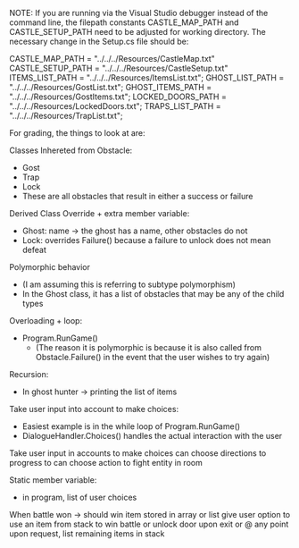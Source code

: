 NOTE: If you are running via the Visual Studio debugger instead of the command line, 
the filepath constants CASTLE_MAP_PATH and CASTLE_SETUP_PATH need to be adjusted 
for working directory. The necessary change in the Setup.cs file should be:

CASTLE_MAP_PATH = "../../../Resources/CastleMap.txt"
CASTLE_SETUP_PATH = "../../../Resources/CastleSetup.txt"
ITEMS_LIST_PATH = "../../../Resources/ItemsList.txt";
GHOST_LIST_PATH = "../../../Resources/GostList.txt";
GHOST_ITEMS_PATH = "../../../Resources/GostItems.txt";
LOCKED_DOORS_PATH = "../../../Resources/LockedDoors.txt";
TRAPS_LIST_PATH = "../../../Resources/TrapList.txt";


For grading, the things to look at are:

Classes Inhereted from Obstacle:
- Gost
- Trap
- Lock
- These are all obstacles that result in either a success or failure

Derived Class Override + extra member variable:
- Ghost: name -> the ghost has a name, other obstacles do not
- Lock: overrides Failure() because a failure to unlock does not mean defeat

Polymorphic behavior
- (I am assuming this is referring to subtype polymorphism)
- In the Ghost class, it has a list of obstacles that may be any of the child types

Overloading + loop:
- Program.RunGame()
	- (The reason it is polymorphic is because it is also called from Obstacle.Failure() in the event that the user wishes to try again)

Recursion:
- In ghost hunter -> printing the list of items

Take user input into account to make choices:
- Easiest example is in the while loop of Program.RunGame()
- DialogueHandler.Choices() handles the actual interaction with the user

Take user input in accounts to make choices 
	can choose directions to progress to
	can choose action to fight entity in room

Static member variable:
- in program, list of user choices


When battle won -> should win item stored in array or list
give user option to use an item from stack to win battle or unlock door
upon exit or @ any point upon request, list remaining items in stack